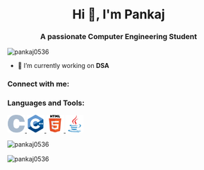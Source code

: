 <h1 align="center">Hi 👋, I'm Pankaj</h1>
<h3 align="center">A passionate Computer Engineering Student</h3>

<p align="left"> <img src="https://komarev.com/ghpvc/?username=pankaj0536&label=Profile%20views&color=0e75b6&style=flat" alt="pankaj0536" /> </p>

- 🔭 I’m currently working on **DSA**

<h3 align="left">Connect with me:</h3>
<p align="left">
</p>

<h3 align="left">Languages and Tools:</h3>
<p align="left"> <a href="https://www.cprogramming.com/" target="_blank" rel="noreferrer"> <img src="https://raw.githubusercontent.com/devicons/devicon/master/icons/c/c-original.svg" alt="c" width="40" height="40"/> </a> <a href="https://www.w3schools.com/cpp/" target="_blank" rel="noreferrer"> <img src="https://raw.githubusercontent.com/devicons/devicon/master/icons/cplusplus/cplusplus-original.svg" alt="cplusplus" width="40" height="40"/> </a> <a href="https://www.w3.org/html/" target="_blank" rel="noreferrer"> <img src="https://raw.githubusercontent.com/devicons/devicon/master/icons/html5/html5-original-wordmark.svg" alt="html5" width="40" height="40"/> </a> <a href="https://www.java.com" target="_blank" rel="noreferrer"> <img src="https://raw.githubusercontent.com/devicons/devicon/master/icons/java/java-original.svg" alt="java" width="40" height="40"/> </a> </p>

<p><img align="center" src="https://github-readme-stats.vercel.app/api/top-langs?username=pankaj0536&show_icons=true&locale=en&layout=compact" alt="pankaj0536" /></p>

<p><img align="center" src="https://github-readme-streak-stats.herokuapp.com/?user=pankaj0536&" alt="pankaj0536" /></p>
